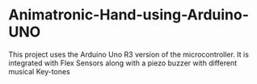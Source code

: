 # Animatronic-Hand-using-Arduino-UNO
This project uses the Arduino Uno R3 version of the microcontroller. It is integrated with Flex Sensors along with a piezo buzzer with different musical Key-tones
